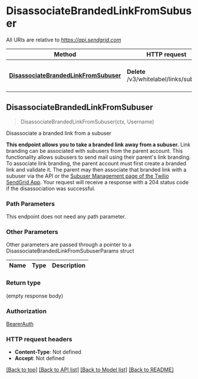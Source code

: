 # DisassociateBrandedLinkFromSubuser

All URIs are relative to *https://api.sendgrid.com*

Method | HTTP request | Description
------------- | ------------- | -------------
[**DisassociateBrandedLinkFromSubuser**](DisassociateBrandedLinkFromSubuser.md#DisassociateBrandedLinkFromSubuser) | **Delete** /v3/whitelabel/links/subuser | Disassociate a branded link from a subuser



## DisassociateBrandedLinkFromSubuser

> DisassociateBrandedLinkFromSubuser(ctx, Username)

Disassociate a branded link from a subuser

**This endpoint allows you to take a branded link away from a subuser.**  Link branding can be associated with subusers from the parent account. This functionality allows subusers to send mail using their parent's link branding. To associate link branding, the parent account must first create a branded link and validate it. The parent may then associate that branded link with a subuser via the API or the [Subuser Management page of the Twilio SendGrid App](https://app.sendgrid.com/settings/subusers).  Your request will receive a response with a 204 status code if the disassociation was successful.

### Path Parameters

This endpoint does not need any path parameter.

### Other Parameters

Other parameters are passed through a pointer to a DisassociateBrandedLinkFromSubuserParams struct


Name | Type | Description
------------- | ------------- | -------------

### Return type

 (empty response body)

### Authorization

[BearerAuth](../README.md#BearerAuth)

### HTTP request headers

- **Content-Type**: Not defined
- **Accept**: Not defined

[[Back to top]](#) [[Back to API list]](../README.md#documentation-for-api-endpoints)
[[Back to Model list]](../README.md#documentation-for-models)
[[Back to README]](../README.md)


